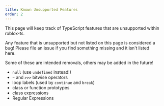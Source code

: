 ```yaml
---
title: Known Unsupported Features
order: 2
---
```


This page will keep track of TypeScript features that are unsupported within roblox-ts.

Any feature that is unsupported but not listed on this page is considered a bug! Please file an issue if you find something missing and it isn't listed here.

Some of these are intended removals, others may be added in the future!

- `null` (use `undefined` instead!)
- `~` and `>>>` bitwise operators
- loop labels (used by `continue` and `break`)
- class or function prototypes
- class expressions
- Regular Expressions